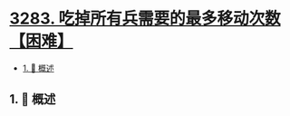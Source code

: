 # [3283. 吃掉所有兵需要的最多移动次数【困难】](https://github.com/tnotesjs/TNotes.leetcode/tree/main/notes/3283.%20%E5%90%83%E6%8E%89%E6%89%80%E6%9C%89%E5%85%B5%E9%9C%80%E8%A6%81%E7%9A%84%E6%9C%80%E5%A4%9A%E7%A7%BB%E5%8A%A8%E6%AC%A1%E6%95%B0%E3%80%90%E5%9B%B0%E9%9A%BE%E3%80%91)

<!-- region:toc -->

- [1. 📝 概述](#1--概述)

<!-- endregion:toc -->

## 1. 📝 概述
